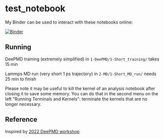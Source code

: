 # test_notebook

My Binder can be used to interact with these notebooks online:

[![Binder](https://mybinder.org/badge_logo.svg)](https://mybinder.org/v2/gh/DLaage/PSL-M2-ML/HEAD)

## Running

DeePMD training (extremely simplified) in `1-DeePMD/1-Short_training/` takes 15 min

Lammps MD run (very short 1 ps trajectory) in `2-MD/1-Short_MD_run/` needs 25 min to finish

Please note it may be useful to kill the kernel of an analysis notebook after closing it to save some memory. You can do that in the second menu on the left "Running Terminals and Kernels": terminate the kernels that are no longer necessary.

## Reference

Inspired by [2022 DeePMD workshop](https://github.com/CSIprinceton/workshop-july-2022/)
